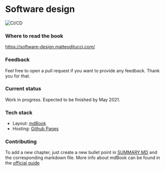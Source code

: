 # Software design

![CI/CD](https://github.com/matteoditucci/software-design/workflows/github-pages/badge.svg)

### Where to read the book
https://software-design.matteoditucci.com/

### Feedback
Feel free to open a pull request if you want to provide any feedback. Thank you for that.

### Current status
Work in progress. Expected to be finished by May 2021.

### Tech stack
* Layout: [mdBook](https://github.com/rust-lang/mdBook)
* Hosting: [Github Pages](https://pages.github.com/)

### Contributing
To add a new chapter, just create a new bullet point in [SUMMARY.MD](src/SUMMARY.md) and the corresponding markdown file.
More info about mdBook can be found in the [official guide](https://rust-lang.github.io/mdBook/format/summary.html)
